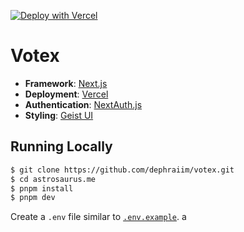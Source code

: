 [![Deploy with Vercel](https://vercel.com/button)](https://vercel.com/new/git/external?repository-url=https%3A%2F%2Fgithub.com%2Fdephraiim%2Fvotex)

# Votex

- **Framework**: [Next.js](https://nextjs.org/)
- **Deployment**: [Vercel](https://vercel.com)
- **Authentication**: [NextAuth.js](https://next-auth.js.org/)
- **Styling**: [Geist UI](https://geist-ui.dev/en-us)

## Running Locally

```bash
$ git clone https://github.com/dephraiim/votex.git
$ cd astrosaurus.me
$ pnpm install
$ pnpm dev
```

Create a `.env` file similar to [`.env.example`](https://github.com/leerob/leerob.io/blob/main/.env.example).
a
